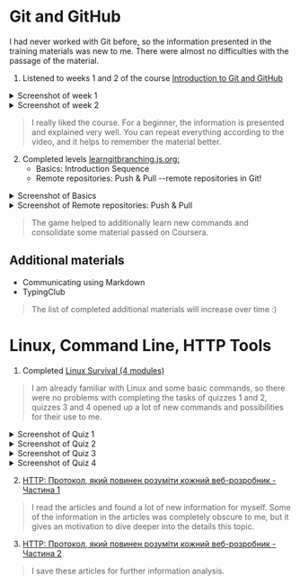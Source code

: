 # Git and GitHub
I had never worked with Git before, so the information presented in the training materials was new to me. There were almost no difficulties with the passage of the material.
1. Listened to weeks 1 and 2 of the course [Introduction to Git and GitHub](https://www.coursera.org/learn/introduction-git-github)
<details><summary>Screenshot of week 1</summary>
   
![Screenshot of week 1](https://github.com/Anid-Diana/kottans-frontend/blob/main/git-basics/img-1.png)
   
</details>

<details><summary>Screenshot of week 2</summary>
   
![Screenshot of week 2](https://github.com/Anid-Diana/kottans-frontend/blob/main/git-basics/img-2.png)
   
</details>

> I really liked the course. For a beginner, the information is presented and explained very well. You can repeat everything according to the video, and it helps to remember the material better. 
2. Completed levels [learngitbranching.js.org:](https://learngitbranching.js.org/?locale=uk)
   - Basics: Introduction Sequence
   - Remote repositories: Push & Pull --remote repositories in Git!

<details><summary>Screenshot of Basics</summary>
   
![Screenshot of Basics](https://github.com/Anid-Diana/kottans-frontend/blob/main/git-basics/img-3.png)
   
</details>


<details><summary>Screenshot of Remote repositories: Push & Pull</summary>
   
![Screenshot of Remote repositories: Push & Pull](https://github.com/Anid-Diana/kottans-frontend/blob/main/git-basics/img-4.png)
   
</details>

>The game helped to additionally learn new commands and consolidate some material passed on Coursera.

## Additional materials
- Communicating using Markdown
- TypingClub 
>The list of completed additional materials will increase over time :)


# Linux, Command Line, HTTP Tools
1. Completed [Linux Survival (4 modules)](https://linuxsurvival.com/linux-tutorial-introduction/)
>I am already familiar with Linux and some basic commands, so there were no problems with completing the tasks of quizzes 1 and 2, quizzes 3 and 4 opened up a lot of new commands and possibilities for their use to me.
<details><summary>Screenshot of Quiz 1</summary>
   
![Screenshot of Quiz 1](https://github.com/Anid-Diana/kottans-frontend/blob/main/task_linux_cli/img-1.png)
   
</details>
<details><summary>Screenshot of Quiz 2</summary>
   
![Screenshot of Quiz 2](https://github.com/Anid-Diana/kottans-frontend/blob/main/task_linux_cli/img-2.png)
   
</details>
<details><summary>Screenshot of Quiz 3</summary>
   
![Screenshot of Quiz 3](https://github.com/Anid-Diana/kottans-frontend/blob/main/task_linux_cli/img-3.png)
   
</details>
<details><summary>Screenshot of Quiz 4</summary>
   
![Screenshot of Quiz 4](https://github.com/Anid-Diana/kottans-frontend/blob/main/task_linux_cli/img-4.png)
   
</details>

2. [HTTP: Протокол, який повинен розуміти кожний веб-розробник - Частина 1](https://code.tutsplus.com/uk/tutorials/http-the-protocol-every-web-developer-must-know-part-1--net-31177)
>I read the articles and found a lot of new information for myself. Some of the information in the articles was completely obscure to me, but it gives an motivation to dive deeper into the details this topic.
3. [HTTP: Протокол, який повинен розуміти кожний веб-розробник - Частина 2](https://code.tutsplus.com/uk/tutorials/http-the-protocol-every-web-developer-must-know-part-2--net-31155)

>I save these articles for further information analysis.
